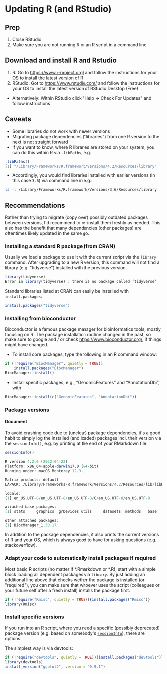 # Updating R (and RStudio)

## Prep

1. Close RStudio
2. Make sure you are not running R or an R script in a command line

## Download and install R and Rstudio

1. R: Go to https://www.r-project.org/ and follow the instructions for your OS to install the latest version of R
2. RStudio: Got to https://www.rstudio.com/ and  follow the instructions for your OS to install the latest version of RStudio Desktop (Free)
  - Alternatively: Within RStudio click "Help -> Check For Updates" and follow instructions

## Caveats

- Some libraries do not work with newer versions
- Migrating package dependencies ("libraries") from one R version to the next is not straight forward
- If you want to know, where R libraries are stored on your system, you can do this within R via `.libPaths`, e.g.

```r
.libPaths()
[1] "/Library/Frameworks/R.framework/Versions/4.2/Resources/library"
```

- Accordingly, you would find libraries installed with earlier versions (in this case `3.6`) via command line in e.g.:

```bash
ls -l /Library/Frameworks/R.framework/Versions/3.6/Resources/library
```

## Recommendations

Rather than trying to migrate (copy over) possibly outdated packages between versions, I'd recommend to re-install them freshly as needed.
This also has the benefit that many dependencies (other packages) are oftentimes likely updated in the same go.

### Installing a standard R package (from CRAN)

Usually we load a package to use it with the current script via the `library` command.
After upgrading to a new R version, this command will not find a library (e.g. "tidyverse") installed with the previous version.

```r
library(tidyverse)
Error in library(tidyverse) : there is no package called ‘tidyverse’
```

Standard libraries listed at CRAN can easily be installed with `install.packages`:

```r
install.packages("tidyverse")
```

### Installing from bioconductor

Bioconductor is a famous package manager for bioinformatics tools, mostly focusing on R.
The package installation routine changed in the past, so make sure to google and / or check https://www.bioconductor.org/, if things might have changed.

- To install core packages, type the following in an R command window:

```r
if (!require("BiocManager", quietly = TRUE))
    install.packages("BiocManager")
BiocManager::install()
```

- Install specific packages, e.g., “GenomicFeatures” and “AnnotationDbi”, with

```r
BiocManager::install(c("GenomicFeatures", "AnnotationDbi"))
```

### Package versions

#### Document

To avoid crashing code due to (unclear) package dependencies, it's a good habit to simply log the installed (and loaded) packages incl. their version via the `sessionInfo()`, e.g. by printing at the end of your RMarkdown file.

```r
sessionInfo()

R version 4.2.0 (2022-04-22)
Platform: x86_64-apple-darwin17.0 (64-bit)
Running under: macOS Monterey 12.3.1

Matrix products: default
LAPACK: /Library/Frameworks/R.framework/Versions/4.2/Resources/lib/libRlapack.dylib

locale:
[1] en_US.UTF-8/en_US.UTF-8/en_US.UTF-8/C/en_US.UTF-8/en_US.UTF-8

attached base packages:
[1] stats     graphics  grDevices utils     datasets  methods   base     

other attached packages:
[1] BiocManager_1.30.17
```

In addition to the package dependencies, it also prints the current versions of R and your OS, which is always good to have for asking questions (e.g. stackoverflow). 

### Adapt your code to automatically install packages if required

Most basic R scripts (no matter if *.Rmarkdown or *.R), start with a simple block loading all dependent packages via `library`.
By just adding an additional line above that checks wether the package is installed (or "required"), you can make sure that whoever uses the script (colleagues or your future self after a fresh install) installs the package first.

```r
if (!require("Rmisc", quietly = TRUE)){install.packages("Rmisc")}
library(Rmisc)
```

### Install specific versions

If you run into an R script, where you need a specific (possibly deprecated) package version (e.g. based on somebody's [`sessionInfo`](#document)), there are options. 

The simplest way is via devtools: 

```r
if (!require("devtools", quietly = TRUE)){install.packages("devtools")}
library(devtools)
install_version("ggplot2", version = "0.9.1")
```
